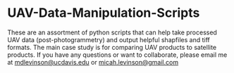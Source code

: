 # UAV-Data-Manipulation-Scripts
These are an assortment of python scripts that can help take processed UAV data (post-photogrammetry) and output helpful shapfiles and tiff formats. The main case study is for comparing UAV products to satellite products. If you have any questions or want to collaborate, please email me at mdlevinson@ucdavis.edu or micah.levinson@gmail.com
